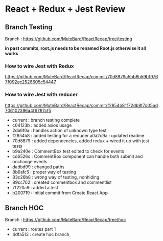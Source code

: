 # React + Redux + Jest Review

## Branch Testing
Branch : https://github.com/MuteBard/ReactRecap/tree/testing

**in past commits, root.js needs to be renamed Root.js otherwise it all works**

### How to wire Jest with Redux
https://github.com/MuteBard/ReactRecap/commit/70d8879a5bb8b59b19767f092ec2526605c54447

### How to wire Jest with reducer
https://github.com/MuteBard/ReactRecap/commit/f2854b81f72db8f7d05ad706102396a4f6787cf5

- current : branch testing complete
- c04123b : added axios usage
- 2da6f0a : handles action of unknown type test
- f2854b8 : added testing for a reducer
a0a2c9a : updated readme
- 70d8879 : added dependencies, added redux + wired it up with jest tests
- b9a240e : CommentBox test edited to check for events
- cd6526c : CommentBox component can handle both submit and onchange events
- dadbd99 : changed paths
- 8b9afc5 : proper way of testing
- 83c26b8 : wrong way of testing, nonhiding
- 89cc702 : created commentbox and commentlist
- 7f220a9 : added a test
- b200719 : Initial commit from Create React App

## Branch HOC
Branch : https://github.com/MuteBard/ReactRecap/tree/hoc

- current : routes part 1
- 4dfa513 : create hoc branch
